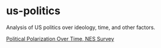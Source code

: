 # us-politics
Analysis of US politics over ideology, time, and other factors.

[Political Polarization Over Time, NES Survey](https://rpubs.com/richardzhu64/nes-polarization)
